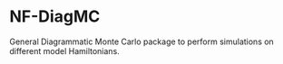# NF-DiagMC
General Diagrammatic Monte Carlo package to perform simulations on different model Hamiltonians.
